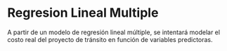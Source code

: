 # Regresion Lineal Multiple
 A partir de un modelo de regresión lineal múltiple, se intentará modelar el costo real del proyecto de tránsito en función de variables predictoras.
